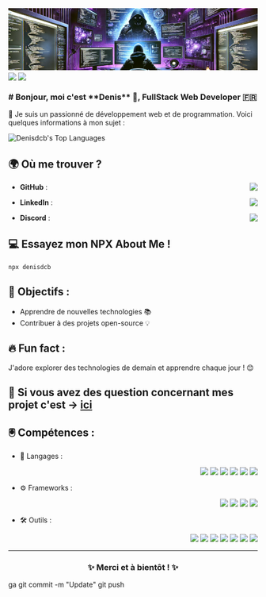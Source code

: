 <div>
  <img src="https://raw.githubusercontent.com/Denisdcb/Denisdcb/refs/heads/main/assets/banner2.webp">
  <img align="center" src ="https://komarev.com/ghpvc/?username=Denisdcb&color=blueviolet&abbreviated=true">
  <img align="center" src="https://readme-typing-svg.herokuapp.com?font=DynaPuff&size=23&letterSpacing=0.1rem&duration=4000&pause=1000&color=B33FE0F9&background=FFFFFF00&center=true&vCenter=true&multiline=true&repeat=false&width=435&height=80&lines=Hello%2C+I'm+Denis...;...Fullstack+Web+Developer" />
</div>

<p>
  <h3># Bonjour, moi c'est **Denis** 👋, FullStack Web Developer 🇫🇷 </h3>

💼 Je suis un passionné de développement web et de programmation. Voici quelques informations à mon sujet :


![Denisdcb's Top Languages](https://github-readme-stats.vercel.app/api/top-langs/?username=Denisdcb&theme=midnight-purple&show_icons=true&hide_border=false&layout=compact)

## 🌍 Où me trouver ?
- **GitHub** : [<img align="right" src="https://img.shields.io/badge/Mes_Repos-2C2C2C?style=for-the-badge&logo=github&logoColor=white" />](https://github.com/Denisdcb?tab=repositories)
  
- **LinkedIn** : [<img align="right" src="https://img.shields.io/badge/Visiter_mon_profil-3390FF?style=for-the-badge&logo=linkedin&logoColor=white" />](https://linkedin.com/in/denisdcb)
  
- **Discord** : <img align="right" src="https://img.shields.io/badge/Discord%20%3A%20ghosthacker89-A51FFC?style=for-the-badge&logo=discord&logoColor=white" />

## 💻 Essayez mon NPX About Me !

```bash
npx denisdcb
```

## 🎯 Objectifs :
- Apprendre de nouvelles technologies 📚
- Contribuer à des projets open-source 💡

## 🔥 Fun fact :
J'adore explorer des technologies de demain et apprendre chaque jour ! 😊

## 💬 Si vous avez des question concernant mes projet c'est -> [ici](https://github.com/Denisdcb/Denisdcb/issues)
</p>

## 🖲️ Compétences :

- 🔧 Langages :
  <p align="right">
    <img src="https://img.shields.io/badge/HTML5-E34F26?style=for-the-badge&logo=html5&logoColor=white" />
    <img src="https://img.shields.io/badge/CSS3-1572B6?style=for-the-badge&logo=css3&logoColor=white" />
    <img src="https://img.shields.io/badge/JavaScript-F7DF1E?style=for-the-badge&logo=javascript&logoColor=white" />
    <img src="https://img.shields.io/badge/TypeScript-8FA5FC?style=for-the-badge&logo=typescript&logoColor=white" />
    <img src="https://img.shields.io/badge/PHP-777BB4?style=for-the-badge&logo=php&logoColor=white" />
    <img src="https://img.shields.io/badge/MySQL-4479A1?style=for-the-badge&logo=mysql&logoColor=white" />
  </p>
- ⚙️ Frameworks :
  <p align="right">
    <img src="https://img.shields.io/badge/Angular-E23237?style=for-the-badge&logo=angular&logoColor=white" />
    <img src="https://img.shields.io/badge/React-61DAFB?style=for-the-badge&logo=react&logoColor=black" />
    <img src="https://img.shields.io/badge/Symfony-000000?style=for-the-badge&logo=symfony&logoColor=white" />
    <img src="https://img.shields.io/badge/Node.js-339933?style=for-the-badge&logo=node.js&logoColor=white" />
  </p>
- 🛠 Outils :
  <p align="right">
    <img src="https://img.shields.io/badge/Git-F05032?style=for-the-badge&logo=git&logoColor=white" />
    <img src="https://img.shields.io/badge/Docker-2496ED?style=for-the-badge&logo=docker&logoColor=white" />
    <img src="https://img.shields.io/badge/VS%20Code-007ACC?style=for-the-badge&logo=visualstudiocode&logoColor=white" />
    <img src="https://img.shields.io/badge/Linux-FCC624?style=for-the-badge&logo=linux&logoColor=black" />
    <img src="https://img.shields.io/badge/Windows-0078D4?style=for-the-badge&logo=windows&logoColor=white" />
    <img src="https://img.shields.io/badge/Adobe-FF0000?style=for-the-badge&logo=adobe&logoColor=white" />
    <img src="https://img.shields.io/badge/VMware-607078?style=for-the-badge&logo=vmware&logoColor=white" />
  </p>
<hr>
<h3 align="center">✨ Merci et à bientôt ! ✨</h3>
ga
git commit -m "Update"
git push
